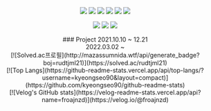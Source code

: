 <div align="center">
  <img src="https://capsule-render.vercel.app/api?type=soft&color=4FA095&height=300&section=header&text=KYEONGSEO%20CHOI&font-size=50px />
</div>
            
<p>
  <img src="https://img.shields.io/badge/python-3776AB?style=for-the-badge&logo=python&logoColor=white">
  <img src="https://img.shields.io/badge/c++-00599C?style=for-the-badge&logo=c%2B%2B&logoColor=white">
  <img src="https://img.shields.io/badge/Java-007396?style=flat-square&logo=Java&logoColor=white"/>
  <img src="https://img.shields.io/badge/javascript-F7DF1E?style=for-the-badge&logo=javascript&logoColor=black"> 
  <img src="https://img.shields.io/badge/html5-E34F26?style=for-the-badge&logo=html5&logoColor=white"> 
  <img src="https://img.shields.io/badge/css-1572B6?style=for-the-badge&logo=css3&logoColor=white"> 
</p>
<p>
  <img src="https://img.shields.io/badge/React-61DAFB?style=flat-square&logo=React&logoColor=black"/>
  <img src="https://img.shields.io/badge/jquery-0769AD?style=for-the-badge&logo=jquery&logoColor=white">
  <img src="https://img.shields.io/badge/Android-3DDC84?style=flat-square&logo=Android&logoColor=white"/>
</p>

<div align="center">
  ### Project
  2021.10.10 ~ 12.21 </br>
  2022.03.02 ~ </br>
</div>

<div align="center">
[![Solved.ac프로필](http://mazassumnida.wtf/api/generate_badge?boj=rudtjml21)](https://solved.ac/rudtjml21)
</div>

<div align="center">
[![Top Langs](https://github-readme-stats.vercel.app/api/top-langs/?username=kyeongseo90&layout=compact)](https://github.com/kyeongseo90/github-readme-stats)
</div>

<div align="center">
[![Velog's GitHub stats](https://velog-readme-stats.vercel.app/api?name=froajnzd)](https://velog.io/@froajnzd)  
</div>
